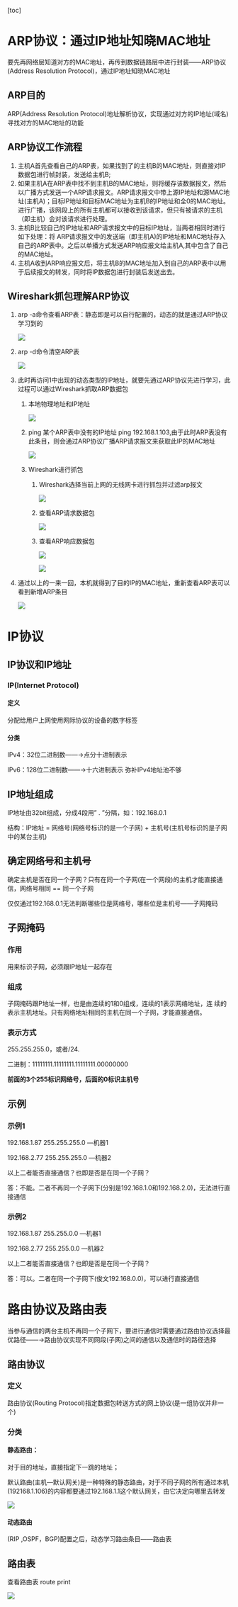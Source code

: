 [toc]

# ARP协议：通过IP地址知晓MAC地址

要先再网络层知道对方的MAC地址，再传到数据链路层中进行封装——ARP协议(Address Resolution Protocol)，通过IP地址知晓MAC地址

## ARP目的

ARP(Address Resolution Protocol)地址解析协议，实现通过对方的IP地址(域名)寻找对方的MAC地址的功能

## ARP协议工作流程

1. 主机A首先查看自己的ARP表，如果找到了的主机B的MAC地址，则直接对IP数据包进行帧封装，发送给主机B;
2. 如果主机A在ARP表中找不到主机B的MAC地址，则将缓存该数据报文，然后以广播方式发送一个ARP请求报文。ARP请求报文中带上源IP地址和源MAC地址(主机A)；目标IP地址和目标MAC地址为主机B的IP地址和全0的MAC地址。进行广播，该网段上的所有主机都可以接收到该请求，但只有被请求的主机（即主机）会对该请求进行处理。
3. 主机B比较自己的IP地址和ARP请求报文中的目标IP地址，当两者相同时进行如下处理：将  ARP请求报文中的发送端（即主机A)的IP地址和MAC地址存入自己的ARP表中。之后以单播方式发送ARP响应报文给主机A,其中包含了自己的MAC地址。
4. 主机A收到ARP响应报文后，将主机B的MAC地址加入到自己的ARP表中以用于后续报文的转发，同时将IP数据包进行封装后发送出去。

## Wireshark抓包理解ARP协议

1. arp -a命令查看ARP表：静态即是可以自行配置的，动态的就是通过ARP协议学习到的

   ![](https://gitee.com/YatJay/image/raw/master/md/202201082218375.png)

2. arp -d命令清空ARP表

   ![](https://gitee.com/YatJay/image/raw/master/md/202201082218053.png)

3. 此时再访问1中出现的动态类型的IP地址，就要先通过ARP协议先进行学习，此过程可以通过Wireshark抓取ARP数据包

   1. 本地物理地址和IP地址

      ![](https://gitee.com/YatJay/image/raw/master/md/202201082218616.png)

   2. ping 某个ARP表中没有的IP地址 ping 192.168.1.103,由于此时ARP表没有此条目，则会通过ARP协议广播ARP请求报文来获取此IP的MAC地址

      ![](https://gitee.com/YatJay/image/raw/master/md/202201082218634.png)

   3. Wireshark进行抓包

      1. Wireshark选择当前上网的无线网卡进行抓包并过滤arp报文

         ![](https://gitee.com/YatJay/image/raw/master/md/202201082219884.png)

      2. 查看ARP请求数据包

         ![](https://gitee.com/YatJay/image/raw/master/md/202201082219504.png)

      3. 查看ARP响应数据包

         ![](https://gitee.com/YatJay/image/raw/master/md/202201082219631.png)

         ![](https://gitee.com/YatJay/image/raw/master/md/202201082219619.png)

4. 通过以上的一来一回，本机就得到了目的IP的MAC地址，重新查看ARP表可以看到新增ARP条目

   ![](https://gitee.com/YatJay/image/raw/master/md/202201082220628.png)

# IP协议

## IP协议和IP地址

### IP(Internet Protocol)

#### 定义

分配给用户上网使用网际协议的设备的数字标签

#### 分类

IPv4：32位二进制数——→点分十进制表示

IPv6：128位二进制数——→十六进制表示    弥补IPv4地址池不够

## IP地址组成

IP地址由32bit组成，分成4段用” . ”分隔，如：192.168.0.1

结构：IP地址 = 网络号(网络号标识的是一个子网) + 主机号(主机号标识的是子网中的某台主机)

## 确定网络号和主机号

确定主机是否在同一个子网？只有在同一个子网(在一个网段)的主机才能直接通信，网络号相同 == 同一个子网

仅仅通过192.168.0.1无法判断哪些位是网络号，哪些位是主机号——子网掩码

## 子网掩码

### 作用

用来标识子网，必须跟IP地址一起存在

### 组成

子网掩码跟P地址一样，也是由连续的1和0组成，连续的1表示网络地址，连 续的表示主机地址。只有网络地址相同的主机在同一个子网，才能直接通信。

### 表示方式

255.255.255.0，或者/24.

二进制：11111111.11111111.11111111.00000000

**前面的3个255标识网络号，后面的0标识主机号**

## 示例

### 示例1

192.168.1.87  255.255.255.0  —机器1

192.168.2.77  255.255.255.0  —机器2

以上二者能否直接通信？也即是否是在同一个子网？

答：不能。二者不再同一个子网下(分别是192.168.1.0和192.168.2.0)，无法进行直接通信

### 示例2

192.168.1.87  255.255.0.0  —机器1

192.168.2.77  255.255.0.0  —机器2

以上二者能否直接通信？也即是否是在同一个子网？

答：可以。二者在同一个子网下(俊文192.168.0.0)，可以进行直接通信

# 路由协议及路由表

当参与通信的两台主机不再同一个子网下，要进行通信时需要通过路由协议选择最优路径——→路由协议实现不同网段(子网)之间的通信以及通信时的路径选择

## 路由协议

### 定义

路由协议(Routing Protocol)指定数据包转送方式的网上协议(是一组协议并非一个)

### 分类

#### 静态路由：

对于目的地址，直接指定下一跳的地址；

默认路由(主机—默认网关)是一种特殊的静态路由，对于不同子网的所有通过本机(192168.1.106)的内容都要通过192.168.1.1这个默认网关，由它决定向哪里去转发

![](https://gitee.com/YatJay/image/raw/master/md/202201082220265.png)

#### 动态路由

(RIP ,OSPF，BGP)配置之后，动态学习路由条目——路由表

## 路由表

查看路由表 route print

![](https://gitee.com/YatJay/image/raw/master/md/202201082220527.png)